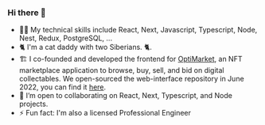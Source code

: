 ### Hi there 👋
- 👨‍💻 My technical skills include React, Next, Javascript, Typescript, Node, Nest, Redux, PostgreSQL, ...
- 🐈 I'm a cat daddy with two Siberians. 🐈.
- 🏗️ I co-founded and developed the frontend for [OptiMarket](https://optimarket.io/), an NFT marketplace application to browse, buy, sell, and bid on digital collectables. We open-sourced the web-interface repository in June 2022, you can find it [here](https://github.com/opti-market/web-interface).
- 👯 I’m open to collaborating on React, Next, Typescript, and Node projects.
- ⚡ Fun fact: I'm also a licensed Professional Engineer 

<!-- - 🌱 I’m currently learning Java and Data Structures & Algorithms. -->

<!--
**burtrico/burtrico** is a ✨ _special_ ✨ repository because its `README.md` (this file) appears on your GitHub profile.

Here are some ideas to get you started:

- 🔭 I’m currently working on ...
- 🌱 I’m currently learning ...
- 👯 I’m looking to collaborate on ...
- 🤔 I’m looking for help with ...
- 💬 Ask me about ...
- 📫 How to reach me: ...
- 😄 Pronouns: ...
- ⚡ Fun fact: ...
-->

